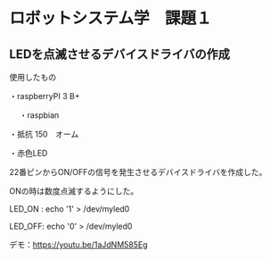 # ロボットシステム学　課題１

## LEDを点滅させるデバイスドライバの作成

使用したもの

・raspberryPI 3 B+

　 ・raspbian

・抵抗 150　オーム

・赤色LED



22番ピンからON/OFFの信号を発生させるデバイスドライバを作成した。

ONの時は数度点滅するようにした。

LED_ON : echo '1' > /dev/myled0

LED_OFF: echo '0' > /dev/myled0

デモ：https://youtu.be/1aJdNM585Eg

